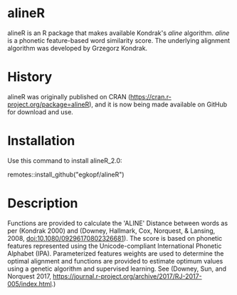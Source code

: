 # alineR
alineR is an R package that makes available Kondrak's _aline_ algorithm. _aline_ is a phonetic feature-based word similarity score. The underlying alignment algorithm was developed by Grzegorz Kondrak.

# History

alineR was originally published on CRAN (https://cran.r-project.org/package=alineR), and it is now being made available on GitHub for download and use. 

# Installation

Use this command to install alineR_2.0:

remotes::install_github("egkopf/alineR")

# Description

Functions are provided to calculate the 'ALINE' Distance between words as per (Kondrak 2000) and (Downey, Hallmark, Cox, Norquest, & Lansing, 2008, <doi:10.1080/09296170802326681>). The score is based on phonetic features represented using the Unicode-compliant International Phonetic Alphabet (IPA). Parameterized features weights are used to determine the optimal alignment and functions are provided to estimate optimum values using a genetic algorithm and supervised learning. See (Downey, Sun, and Norquest 2017, <https://journal.r-project.org/archive/2017/RJ-2017-005/index.html>.)
